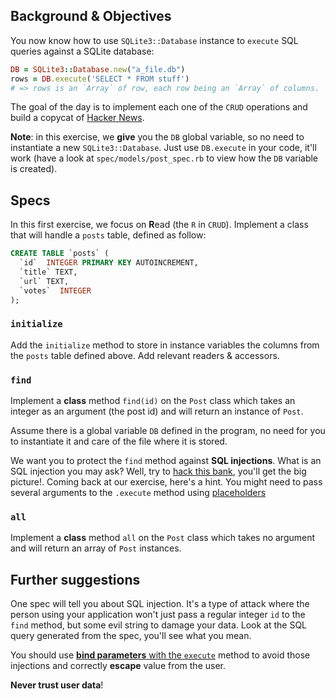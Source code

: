## Background & Objectives

You now know how to use `SQLite3::Database` instance to `execute` SQL queries
against a SQLite database:

```ruby
DB = SQLite3::Database.new("a_file.db")
rows = DB.execute('SELECT * FROM stuff')
# => rows is an `Array` of row, each row being an `Array` of columns.
```

The goal of the day is to implement each one of the `CRUD` operations and build a copycat of
[Hacker News](https://news.ycombinator.com).

**Note**: in this exercise, we **give** you the `DB` global variable, so
no need to instantiate a new `SQLite3::Database`. Just use `DB.execute` in
your code, it'll work (have a look at `spec/models/post_spec.rb` to view how
the `DB` variable is created).

## Specs

In this first exercise, we focus on **R**ead (the `R` in `CRUD`).
Implement a class that will handle a `posts` table, defined as follow:

```sql
CREATE TABLE `posts` (
  `id`  INTEGER PRIMARY KEY AUTOINCREMENT,
  `title` TEXT,
  `url` TEXT,
  `votes`  INTEGER
);
```

### `initialize`

Add the `initialize` method to store in instance variables the columns
from the `posts` table defined above. Add relevant readers & accessors.

### `find`

Implement a **class** method `find(id)` on the `Post` class which takes
an integer as an argument (the post id) and will return an instance
of `Post`.

Assume there is a global variable `DB` defined in the program, no need for
you to instantiate it and care of the file where it is stored.

We want you to protect the `find` method against **SQL injections**. What is an SQL injection you may ask? Well, try to [hack this bank](https://www.hacksplaining.com/exercises/sql-injection#/start), you'll get the big picture!. Coming back at our exercise, here's a hint. You might need to pass several arguments to the `.execute` method using [placeholders](http://ruby.bastardsbook.com/chapters/sql/#placeholders-sqlite-gem)

### `all`

Implement a **class** method `all` on the `Post` class which takes
no argument and will return an array of `Post` instances.

## Further suggestions

One spec will tell you about SQL injection. It's a type of attack where
the person using your application won't just pass a regular integer `id`
to the `find` method, but some evil string to damage your data. Look at
the SQL query generated from the spec, you'll see what you mean.

You should use [**bind parameters** with the `execute`](http://zetcode.com/db/sqliteruby/bind/)
method to avoid those injections and correctly **escape** value from the user.

**Never trust user data**!
